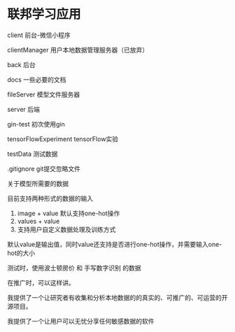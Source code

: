 # 联邦学习应用

client 前台-微信小程序

clientManager 用户本地数据管理服务器（已放弃）

back 后台

docs 一些必要的文档

fileServer 模型文件服务器

server  后端

gin-test 初次使用gin

tensorFlowExperiment tensorFlow实验

testData 测试数据

.gitignore git提交忽略文件

关于模型所需要的数据

目前支持两种形式的数据的输入

1. image + value 默认支持one-hot操作
2. values + value
3. 支持用户自定义数据处理及训练方式

默认value是输出值，同时value还支持是否进行one-hot操作，并需要输入one-hot的大小


测试时，使用波士顿房价 和 手写数字识别 的数据

在推广时，可以这样讲。 

我提供了一个让研究者有收集和分析本地数据的的真实的、可推广的、可运营的开源项目。

我提供了一个让用户可以无忧分享任何敏感数据的软件


